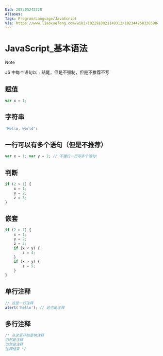 ```yaml
---
Uid: 202305242228
Aliases: 
Tags: Program/Language/JavaScript
Via: https://www.liaoxuefeng.com/wiki/1022910821149312/1023442583285984
---
```

# JavaScript_基本语法

> [!note]
> JS 中每个语句以 `;` 结尾，但是不强制，但是不推荐不写

## 赋值

```js
var x = 1;
```

## 字符串

```js
'Hello, world';
```

## 一行可以有多个语句（但是不推荐）

```js
var x = 1; var y = 2; // 不建议一行写多个语句!
```

## 判断

```js
if (2 > 1) {
    x = 1;
    y = 2;
    z = 3;
}
```

## 嵌套

```js
if (2 > 1) {
    x = 1;
    y = 2;
    z = 3;
    if (x < y) {
        z = 4;
    }
    if (x > y) {
        z = 5;
    }
}
```

## 单行注释

```js
// 这是一行注释
alert('hello'); // 这也是注释
```

## 多行注释

```js
/* 从这里开始是块注释
仍然是注释
仍然是注释
注释结束 */
```